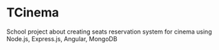 # TCinema
School project about creating seats reservation system for cinema using Node.js, Express.js, Angular, MongoDB 
